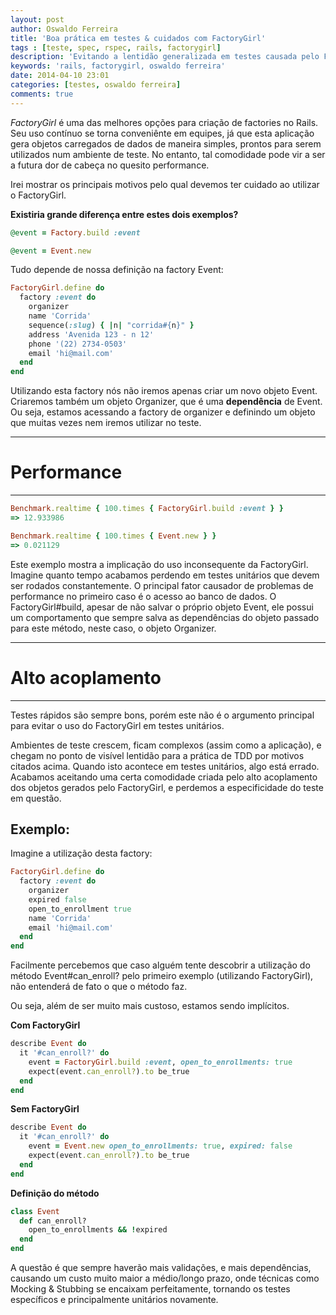 ```yaml
---
layout: post
author: Oswaldo Ferreira
title: 'Boa prática em testes & cuidados com FactoryGirl'
tags : [teste, spec, rspec, rails, factorygirl]
description: 'Evitando a lentidão generalizada em testes causada pelo FactoryGirl'
keywords: 'rails, factorygirl, oswaldo ferreira'
date: 2014-04-10 23:01
categories: [testes, oswaldo ferreira]
comments: true
---
```


*FactoryGirl* é uma das melhores opções para criação de factories no Rails. Seu uso contínuo se torna conveniênte em equipes, já que esta aplicação
gera objetos carregados de dados de maneira simples, prontos para serem utilizados num ambiente de teste. No entanto, tal comodidade pode vir a ser a futura dor de cabeça no quesito performance.

Irei mostrar os principais motivos pelo qual devemos ter cuidado ao utilizar o FactoryGirl.

**Existiria grande diferença entre estes dois exemplos?**

```ruby
@event = Factory.build :event
```

```ruby
@event = Event.new
```

Tudo depende de nossa definição na factory Event:

```ruby
FactoryGirl.define do
  factory :event do
    organizer
    name 'Corrida'
    sequence(:slug) { |n| "corrida#{n}" }
    address 'Avenida 123 - n 12'
    phone '(22) 2734-0503'
    email 'hi@mail.com'
  end
end
```

Utilizando esta factory nós não iremos apenas criar um novo objeto Event. Criaremos também um objeto Organizer, que é uma **dependência** de Event. Ou seja, estamos acessando a factory de organizer e definindo um objeto que muitas vezes nem iremos utilizar no teste.
___

# Performance
___

```ruby
Benchmark.realtime { 100.times { FactoryGirl.build :event } }
=> 12.933986
```

```ruby
Benchmark.realtime { 100.times { Event.new } }
=> 0.021129
```

Este exemplo mostra a implicação do uso inconsequente da FactoryGirl. Imagine quanto tempo acabamos perdendo em testes unitários que devem ser rodados constantemente. O principal fator causador de problemas de performance no primeiro caso é o acesso ao banco de dados. O FactoryGirl#build, apesar de não salvar o próprio objeto Event, ele possui um comportamento que sempre salva as dependências do objeto passado para este método, neste caso, o objeto Organizer.

----------
# Alto acoplamento
___
Testes rápidos são sempre bons, porém este não é o argumento principal para evitar o uso do FactoryGirl em testes unitários.

Ambientes de teste crescem, ficam complexos (assim como a aplicação), e chegam no ponto de visível lentidão para a prática de TDD por motivos citados acima. Quando isto acontece em testes unitários, algo está errado. Acabamos aceitando uma certa comodidade criada pelo alto acoplamento dos objetos gerados pelo FactoryGirl, e perdemos a especificidade do teste em questão.

## Exemplo:

Imagine a utilização desta factory:

```ruby
FactoryGirl.define do
  factory :event do
    organizer
    expired false
    open_to_enrollment true
    name 'Corrida'
    email 'hi@mail.com'
  end
end
```

Facilmente percebemos que caso alguém
tente descobrir a utilização do método Event#can_enroll? pelo primeiro exemplo
(utilizando FactoryGirl), não entenderá de fato o que o método faz.

Ou seja, além de ser muito mais custoso, estamos sendo implícitos.

**Com FactoryGirl**

```ruby
describe Event do
  it '#can_enroll?' do
    event = FactoryGirl.build :event, open_to_enrollments: true
    expect(event.can_enroll?).to be_true
  end
end
```

**Sem FactoryGirl**

```ruby
describe Event do
  it '#can_enroll?' do
    event = Event.new open_to_enrollments: true, expired: false
    expect(event.can_enroll?).to be_true
  end
end
```

**Definição do método**

```ruby
class Event
  def can_enroll?
    open_to_enrollments && !expired
  end
end
```

A questão é que sempre haverão mais validações, e mais dependências, causando um custo muito maior a médio/longo prazo, onde técnicas como Mocking & Stubbing se encaixam perfeitamente, tornando os testes específicos e principalmente unitários novamente.